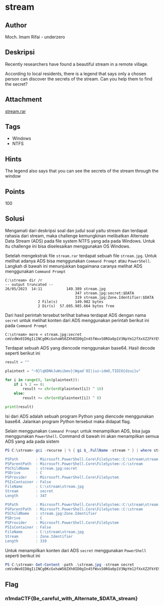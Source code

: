 # stream

## Author
Moch. Imam Rifai - underzero

## Deskripsi
Recently researchers have found a beautiful stream in a remote village.

According to local residents, there is a legend that says only a chosen person can discover the secrets of the stream. Can you help them to find the secret?

## Attachment
[stream.rar](../dist/stream.rar)

## Tags
- Windows
- NTFS

## Hints
The legend also says that you can see the secrets of the stream through the window

## Points
100

## Solusi
Mengamati dari deskripsi soal dan judul soal yaitu stream dan terdapat rahasia dari stream, maka challenge kemungkinan melibatkan Alternate Data Stream (ADS) pada file system NTFS yang ada pada Windows.
Untuk itu challenge ini bisa diselesaikan menggunakan OS Windows.

Setelah mengekstrak file `stream.rar` terdapat sebuah file `stream.jpg`. 
Untuk melihat adanya ADS bisa menggunakan `Command Prompt` atau `PowerShell`. 
Langkah di bawah ini menunjukkan bagaimana caranya melihat ADS menggunakan `Command Prompt`

```
C:\stream> dir /r
-- output truncated --
26/05/2023  14:11           149.389 stream.jpg
                                347 stream.jpg:secret:$DATA
                                319 stream.jpg:Zone.Identifier:$DATA
               2 File(s)        149.982 bytes
               2 Dir(s)  57.695.985.664 bytes free
```

Dari hasil perintah tersebut terlihat bahwa terdapat ADS dengan nama `secret` untuk melihat konten dari ADS menggunakan perintah berikut ini pada `Command Prompt`

```
C:\stream> more < stream.jpg:secret
cmVzdWx0ID0gIiINCg0KcGxhaW50ZXh0ID0gIn45fWxxS0ROa0p1V3NpYm12fXxXZ2FkYE9JfHx1en5pZG1PLFRJRElPe2R6dWl9dSINCg0KZm9yIGkgaW4gcmFuZ2UoMCwgbGVuKHBsYWludGV4dCkpOg0KICAgIGlmIGkgJSAyID09IDA6DQogICAgICAgIHJlc3VsdCArPSBjaHIob3JkKHBsYWludGV4dFtpXSkgXiAxNikNCiAgICBlbHNlOg0KICAgICAgICByZXN1bHQgKz0gY2hyKG9yZChwbGFpbnRleHRbaV0pIF4gOCkNCg0KcHJpbnQocmVzdWx0KQ==
```

Terdapat sebuah ADS yang diencode menggunakan base64. Hasil decode seperti berikut ini

```python
result = ""

plaintext = "~9}lqKDNkJuWsibmv}|Wgad`OI||uz~idmO,TIDIO{dzui}u"

for i in range(0, len(plaintext)):
    if i % 2 == 0:
        result += chr(ord(plaintext[i]) ^ 16)
    else:
        result += chr(ord(plaintext[i]) ^ 8)

print(result)
```

Isi dari ADS adalah sebuah program Python yang diencode menggunakan base64. Jalankan program Python tersebut maka didapat flag.

Selain menggunakan `Command Prompt` untuk menampilkan ADS, bisa juga menggunakan `PowerShell`. 
Command di bawah ini akan menampilkan semua ADS yang ada pada sistem

```powershell
PS C:\stream> gci -recurse | % { gi $_.FullName -stream * } | where stream -ne `:$Data'              

PSPath        : Microsoft.PowerShell.Core\FileSystem::C:\stream\stream.jpg:secret
PSParentPath  : Microsoft.PowerShell.Core\FileSystem::C:\stream
PSChildName   : stream.jpg:secret
PSDrive       : C
PSProvider    : Microsoft.PowerShell.Core\FileSystem
PSIsContainer : False
FileName      : C:\stream\stream.jpg
Stream        : secret
Length        : 347

PSPath        : Microsoft.PowerShell.Core\FileSystem::C:\stream\stream.jpg:Zone.Identifier
PSParentPath  : Microsoft.PowerShell.Core\FileSystem::C:\stream
PSChildName   : stream.jpg:Zone.Identifier
PSDrive       : C
PSProvider    : Microsoft.PowerShell.Core\FileSystem
PSIsContainer : False
FileName      : C:\stream\stream.jpg
Stream        : Zone.Identifier
Length        : 319
```

Untuk menampilkan konten dari ADS `secret` menggunakan `PowerShell` seperti berikut ini

```powershell
PS C:\stream> Get-Content -path .\stream.jpg -stream secret
cmVzdWx0ID0gIiINCg0KcGxhaW50ZXh0ID0gIn45fWxxS0ROa0p1V3NpYm12fXxXZ2FkYE9JfHx1en5pZG1PLFRJRElPe2R6dWl9dSINCg0KZm9yIGkgaW4gcmFuZ2UoMCwgbGVuKHBsYWludGV4dCkpOg0KICAgIGlmIGkgJSAyID09IDA6DQogICAgICAgIHJlc3VsdCArPSBjaHIob3JkKHBsYWludGV4dFtpXSkgXiAxNikNCiAgICBlbHNlOg0KICAgICAgICByZXN1bHQgKz0gY2hyKG9yZChwbGFpbnRleHRbaV0pIF4gOCkNCg0KcHJpbnQocmVzdWx0KQ==
```

## Flag
### n1mdaCTF{Be_careful_with_Alternate_$DATA_stream}
